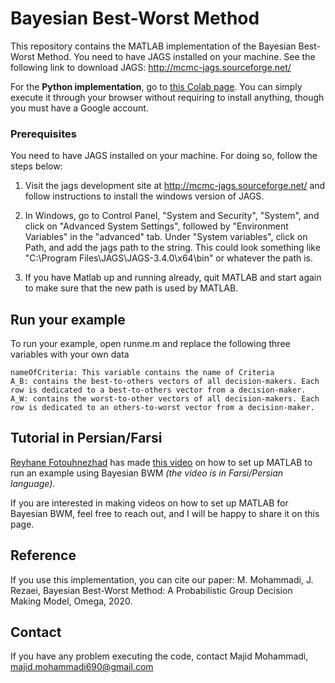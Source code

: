 # Bayesian Best-Worst Method

This repository contains the MATLAB implementation of the Bayesian Best-Worst Method. You need to have JAGS installed on your machine. See the following link to download JAGS:
http://mcmc-jags.sourceforge.net/

For the **Python implementation**, go to [this Colab page](https://colab.research.google.com/drive/1O-hn97A9_pyTUMwYe3KsGiyodghgFwsG#scrollTo=cEU89bUXDq6C). You can simply execute it through your browser without requiring to install anything, though you must have a Google account.

### Prerequisites

You need to have JAGS installed on your machine. For doing so, follow the steps below:
 1. Visit the jags development site at http://mcmc-jags.sourceforge.net/ and follow instructions to install the windows version of JAGS.

2. In Windows, go to Control Panel, "System and Security", "System", and click on "Advanced System Settings", followed by "Environment Variables" in the "advanced" tab. Under "System variables", click on Path, and add the jags path to the string. This could look something like "C:\Program Files\JAGS\JAGS-3.4.0\x64\bin" or whatever the path is.

3. If you have Matlab up and running already, quit MATLAB and start again to make sure that the new path is used by MATLAB.

## Run your example

To run your example, open runme.m and replace the following three variables with your own data
```
nameOfCriteria: This variable contains the name of Criteria
A_B: contains the best-to-others vectors of all decision-makers. Each row is dedicated to a best-to-others vector from a decision-maker.
A_W: contains the worst-to-other vectors of all decision-makers. Each row is dedicated to an others-to-worst vector from a decision-maker.
```
## Tutorial in Persian/Farsi 
[Reyhane Fotouhnezhad](https://www.linkedin.com/in/reyhane-fotouhnezhad-2b128429a) has made [this video](https://youtu.be/oWlvtPbIXNE) on how to set up MATLAB to run an example using Bayesian BWM *(the video is in Farsi/Persian language)*.

If you are interested in making videos on how to set up MATLAB for Bayesian BWM, feel free to reach out, and I will be happy to share it on this page.

## Reference

If you use this implementation, you can cite our paper:
M. Mohammadi, J. Rezaei, Bayesian Best-Worst Method: A Probabilistic Group Decision Making Model, Omega, 2020.

## Contact

If you have any problem executing the code, contact Majid Mohammadi, majid.mohammadi690@gmail.com
